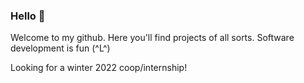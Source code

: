 ### Hello 🐒

Welcome to my github. Here you'll find projects of all sorts. Software development is fun (^L^)

Looking for a winter 2022 coop/internship!
